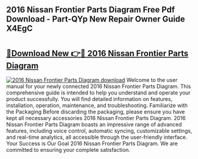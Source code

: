 ## 2016 Nissan Frontier Parts Diagram Free Pdf Download - Part-QYp New Repair Owner Guide X4EgC

# <h2><a href="http://dfnrea8.blite.top/?on=2016+Nissan+Frontier+Parts+Diagram">🔗Download New 👉🔴 2016 Nissan Frontier Parts Diagram</a></h2>

[![2016 Nissan Frontier Parts Diagram download](https://i.imgur.com/lujVjoI.png)](http://dfnrea8.blite.top/?on=2016+Nissan+Frontier+Parts+Diagram)
Welcome to the user manual for your newly connected 2016 Nissan Frontier Parts Diagram. This comprehensive guide is intended to help you understand and operate your product successfully. You will find detailed information on features, installation, operation, maintenance, and troubleshooting. Familiarize with the Packaging Before discarding the packaging, please ensure you have kept all necessary accessories 2016 Nissan Frontier Parts Diagram. 2016 Nissan Frontier Parts Diagram boasts an impressive range of advanced features, including voice control, automatic syncing, customizable settings, and real-time analytics, all accessible through the user-friendly interface. Your Success is Our Goal 2016 Nissan Frontier Parts Diagram. We are committed to ensuring your complete satisfaction.
